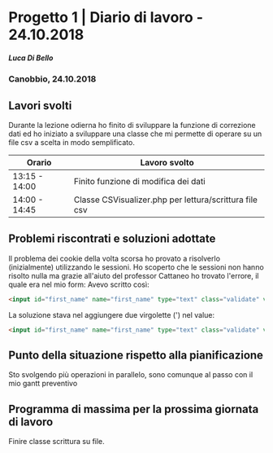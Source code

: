 # Progetto 1 | Diario di lavoro - 24.10.2018

##### Luca Di Bello

### Canobbio, 24.10.2018

## Lavori svolti

Durante la lezione odierna ho finito di sviluppare la funzione di correzione dati ed ho iniziato a sviluppare una classe che mi permette di operare su un file csv a scelta in modo semplificato.

| Orario        | Lavoro svolto                                          |
| ------------- | ------------------------------------------------------ |
| 13:15 - 14:00 | Finito funzione di modifica dei dati                   |
| 14:00 - 14:45 | Classe CSVisualizer.php per lettura/scrittura file csv |

## Problemi riscontrati e soluzioni adottate

Il problema dei cookie della volta scorsa ho provato a risolverlo (inizialmente) utilizzando le sessioni.
Ho scoperto che le sessioni non hanno risolto nulla ma grazie all'aiuto del professor Cattaneo ho trovato l'errore, il quale era nel mio form:
Avevo scritto così:<br>

```html
<input id="first_name" name="first_name" type="text" class="validate" value=<?php echo $nome?>>;
```

La soluzione stava nel aggiungere due virgolette (\') nel value:

```html
<input id="first_name" name="first_name" type="text" class="validate" value='<?php echo $nome?>'>;
```

## Punto della situazione rispetto alla pianificazione

Sto svolgendo più operazioni in parallelo, sono comunque al passo con il mio gantt preventivo

## Programma di massima per la prossima giornata di lavoro

Finire classe scrittura su file.
